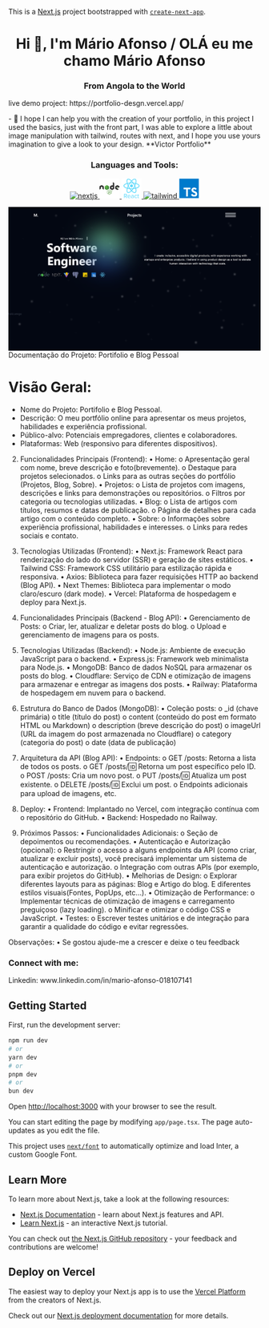 This is a [Next.js](https://nextjs.org/) project bootstrapped with [`create-next-app`](https://github.com/vercel/next.js/tree/canary/packages/create-next-app).

<h1 align="center">Hi 👋, I'm Mário Afonso / OLÁ eu me chamo Mário Afonso</h1>
<h3 align="center">From Angola to the World</h3>

<p> live demo project: https://portfolio-desgn.vercel.app/
 </p>
- 🤝 I hope I can help you with the creation of your portfolio, in this project I used the basics, just with the front part, I was able to explore a little about image manipulation with tailwind, routes with next, and I hope you use yours imagination to give a look to your design. **Victor Portfolio**
<h3 align="center">Languages and Tools:</h3>
<p align="center"> <a href="https://nextjs.org/" target="_blank" rel="noreferrer"> <img src="https://cdn.worldvectorlogo.com/logos/nextjs-2.svg" alt="nextjs" width="40" height="40"/> </a> <a href="https://nodejs.org" target="_blank" rel="noreferrer"> <img src="https://raw.githubusercontent.com/devicons/devicon/master/icons/nodejs/nodejs-original-wordmark.svg" alt="nodejs" width="40" height="40"/> </a>  <a href="https://reactjs.org/" target="_blank" rel="noreferrer"> <img src="https://raw.githubusercontent.com/devicons/devicon/master/icons/react/react-original-wordmark.svg" alt="react" width="40" height="40"/> </a> <a href="https://tailwindcss.com/" target="_blank" rel="noreferrer"> <img src="https://www.vectorlogo.zone/logos/tailwindcss/tailwindcss-icon.svg" alt="tailwind" width="40" height="40"/> </a> <a href="https://www.typescriptlang.org/" target="_blank" rel="noreferrer"> <img src="https://raw.githubusercontent.com/devicons/devicon/master/icons/typescript/typescript-original.svg" alt="typescript" width="40" height="40"/> </a> </p>
<img src="/src/app/icons/Home.png" align="center">
Documentação do Projeto: Portifolio e Blog Pessoal

<h1>Visão Geral:</h1>    
<ul>
<li>Nome do Projeto: Portifolio e Blog Pessoal.</li>
<li>Descrição: O meu portfólio online para apresentar os meus projetos, habilidades e experiência profissional.</li>
<li>Público-alvo: Potenciais empregadores, clientes e colaboradores.</li>
<li>Plataformas: Web (responsivo para diferentes dispositivos).</li>
</ul>

2. Funcionalidades Principais (Frontend):
   • Home:
   o Apresentação geral com nome, breve descrição e foto(brevemente).
   o Destaque para projetos selecionados.
   o Links para as outras seções do portfólio (Projetos, Blog, Sobre).
   • Projetos:
   o Lista de projetos com imagens, descrições e links para demonstrações ou repositórios.
   o Filtros por categoria ou tecnologias utilizadas.
   • Blog:
   o Lista de artigos com títulos, resumos e datas de publicação.
   o Página de detalhes para cada artigo com o conteúdo completo.
   • Sobre:
   o Informações sobre experiência profissional, habilidades e interesses.
   o Links para redes sociais e contato.

3. Tecnologias Utilizadas (Frontend):
   • Next.js: Framework React para renderização do lado do servidor (SSR) e geração de sites estáticos.
   • Tailwind CSS: Framework CSS utilitário para estilização rápida e responsiva.
   • Axios: Biblioteca para fazer requisições HTTP ao backend (Blog API).
   • Next Themes: Biblioteca para implementar o modo claro/escuro (dark mode).
   • Vercel: Plataforma de hospedagem e deploy para Next.js.

4. Funcionalidades Principais (Backend - Blog API):
   • Gerenciamento de Posts:
   o Criar, ler, atualizar e deletar posts do blog.
   o Upload e gerenciamento de imagens para os posts.

5. Tecnologias Utilizadas (Backend):
   • Node.js: Ambiente de execução JavaScript para o backend.
   • Express.js: Framework web minimalista para Node.js.
   • MongoDB: Banco de dados NoSQL para armazenar os posts do blog.
   • Cloudflare: Serviço de CDN e otimização de imagens para armazenar e entregar as imagens dos posts.
   • Railway: Plataforma de hospedagem em nuvem para o backend.

6. Estrutura do Banco de Dados (MongoDB):
   • Coleção posts:
   o \_id (chave primária)
   o title (título do post)
   o content (conteúdo do post em formato HTML ou Markdown)
   o description (breve descrição do post)
   o imageUrl (URL da imagem do post armazenada no Cloudflare)
   o category (categoria do post)
   o date (data de publicação)

7. Arquitetura da API (Blog API):
   • Endpoints:
   o GET /posts: Retorna a lista de todos os posts.
   o GET /posts/:id: Retorna um post específico pelo ID.
   o POST /posts: Cria um novo post.
   o PUT /posts/:id: Atualiza um post existente.
   o DELETE /posts/:id: Exclui um post.
   o Endpoints adicionais para upload de imagens, etc.

8. Deploy:
   • Frontend: Implantado no Vercel, com integração contínua com o repositório do GitHub.
   • Backend: Hospedado no Railway.

9. Próximos Passos:
   • Funcionalidades Adicionais:
   o Seção de depoimentos ou recomendações.
   • Autenticação e Autorização (opcional):
   o Restringir o acesso a alguns endpoints da API (como criar, atualizar e excluir posts), você precisará implementar um sistema de autenticação e autorização.
   o Integração com outras APIs (por exemplo, para exibir projetos do GitHub).
   • Melhorias de Design:
   o Explorar diferentes layouts para as páginas: Blog e Artigo do blog. E diferentes estilos visuais(Fontes, PopUps, etc…).
   • Otimização de Performance:
   o Implementar técnicas de otimização de imagens e carregamento preguiçoso (lazy loading).
   o Minificar e otimizar o código CSS e JavaScript.
   • Testes:
   o Escrever testes unitários e de integração para garantir a qualidade do código e evitar regressões.

Observações:
• Se gostou ajude-me a crescer e deixe o teu feedback

<h3 align="left">Connect with me:</h3>
<p align="left"> Linkedin: www.linkedin.com/in/mario-afonso-018107141
</p>

## Getting Started

First, run the development server:

```bash
npm run dev
# or
yarn dev
# or
pnpm dev
# or
bun dev
```

Open [http://localhost:3000](http://localhost:3000) with your browser to see the result.

You can start editing the page by modifying `app/page.tsx`. The page auto-updates as you edit the file.

This project uses [`next/font`](https://nextjs.org/docs/basic-features/font-optimization) to automatically optimize and load Inter, a custom Google Font.

## Learn More

To learn more about Next.js, take a look at the following resources:

- [Next.js Documentation](https://nextjs.org/docs) - learn about Next.js features and API.
- [Learn Next.js](https://nextjs.org/learn) - an interactive Next.js tutorial.

You can check out [the Next.js GitHub repository](https://github.com/vercel/next.js/) - your feedback and contributions are welcome!

## Deploy on Vercel

The easiest way to deploy your Next.js app is to use the [Vercel Platform](https://vercel.com/new?utm_medium=default-template&filter=next.js&utm_source=create-next-app&utm_campaign=create-next-app-readme) from the creators of Next.js.

Check out our [Next.js deployment documentation](https://nextjs.org/docs/deployment) for more details.
